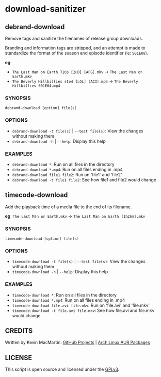 # download-sanitizer #

## debrand-download ##

Remove tags and sanitize the filenames of release group downloads.

Branding and information tags are stripped, and an attempt is made to standardize the format of the season and episode identifier (ie: `S01E08`).

**eg**:
* `The Last Man on Earth 720p [2HD] [AFG].mkv` -\> `The Last Man on Earth.mkv`
* `The Beverly Hillbillies s1e4 [LOL] (AC3).mp4` -\> `The Beverly Hillbillies S01E04.mp4`

### SYNOPSIS ###

`debrand-download [option] file(s)`

### OPTIONS ###

* `debrand-download -t file(s)` | `--test file(s)`: View the changes without making them
* `debrand-download -h` | `--help`: Display this help

### EXAMPLES ###

* `debrand-download *`: Run on all files in the directory
* `debrand-download *.mp4`: Run on all files ending in .mp4
* `debrand-download file1 file2`: Run on 'file1' and 'file2'
* `debrand-download -t file1 file2`: See how file1 and file2 would change

## timecode-download ##

Add the playback time of a media file to the end of its filename.

**eg**: `The Last Man on Earth.mkv` -> `The Last Man on Earth [1h26m].mkv`

### SYNOPSIS ###

`timecode-download [option] file(s)`

### OPTIONS ###

* `timecode-download -t file(s)` | `--test file(s)`: View the changes without making them
* `timecode-download -h` | `--help`: Display this help

### EXAMPLES ###

* `timecode-download *`: Run on all files in the directory
* `timecode-download *.mp4`: Run on all files ending in .mp4
* `timecode-download file.avi file.mkv`: Run on 'file.avi' and 'file.mkv'
* `timecode-download -t file.avi file.mkv`: See how file.avi and file.mkv would change

## CREDITS ##

Written by Kevin MacMartin: [GitHub Projects](https://github.com/prurigro?tab=repositories) | [Arch Linux AUR Packages](https://aur.archlinux.org/packages/?SeB=m&K=prurigro)

## LICENSE ##

This script is open source and licensed under the [GPLv3](http://www.gnu.org/copyleft/gpl.html).
